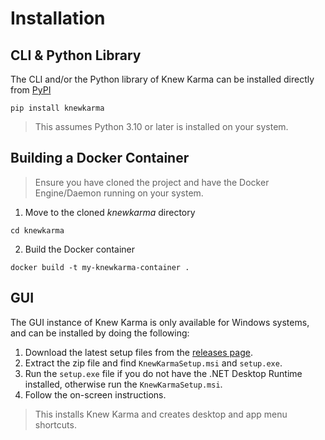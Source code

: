 # Installation

## CLI & Python Library
The CLI and/or the Python library of Knew Karma can be installed directly from [PyPI](https://pypi.org/project/knewkarma)
```
pip install knewkarma
```

> This assumes Python 3.10 or later is installed on your system.

## Building a Docker Container
> Ensure you have cloned the project and have the Docker Engine/Daemon running on your system.

1. Move to the cloned *knewkarma* directory
```
cd knewkarma
```

2. Build the Docker container
```
docker build -t my-knewkarma-container .
```

## GUI
The GUI instance of Knew Karma is only available for Windows systems, and can be installed by doing the following:

1. Download the latest setup files from the [releases page](https://github.com/bellingcat/knewkarma/releases/latest).
2. Extract the zip file and find `KnewKarmaSetup.msi` and `setup.exe`.
3. Run the `setup.exe` file if you do not have the .NET Desktop Runtime installed, otherwise run the `KnewKarmaSetup.msi`.
4. Follow the on-screen instructions.

> This installs Knew Karma and creates desktop and app menu shortcuts.
